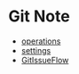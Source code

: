 # Git Note

- [operations](operations.md)
- [settings](settings.md)
- [GitIssueFlow](git-issue-flow.md)
